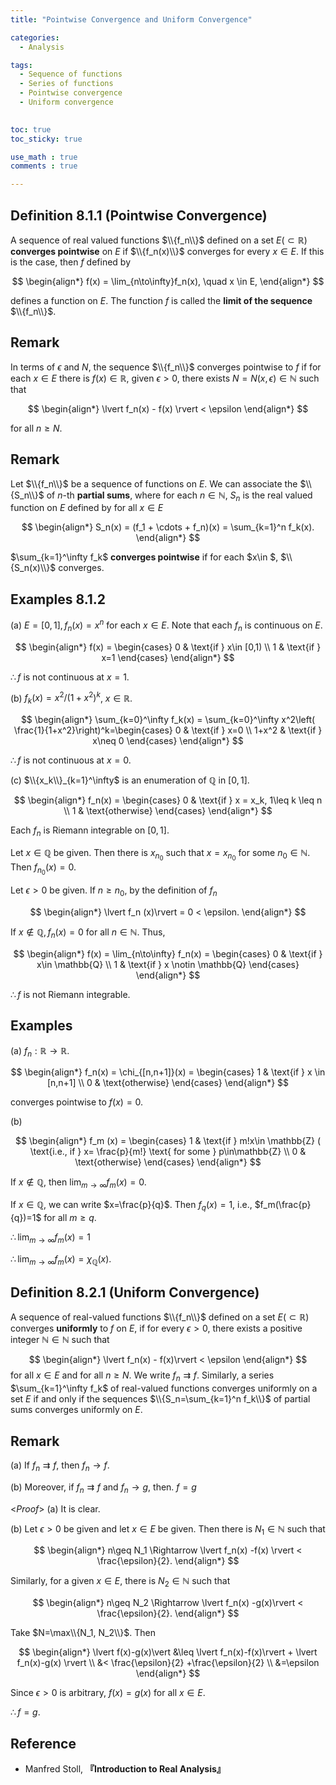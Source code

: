 ```yaml
---
title: "Pointwise Convergence and Uniform Convergence"

categories:
  - Analysis

tags:
  - Sequence of functions
  - Series of functions
  - Pointwise convergence
  - Uniform convergence
 

toc: true
toc_sticky: true

use_math : true
comments : true

---
```


## Definition 8.1.1 (Pointwise Convergence)
A sequence of real valued functions $\\{f_n\\}$ defined on a set $E (\subset \mathbb{R})$ **converges pointwise** on $E$ if $\\{f_n(x)\\}$ converges for every $x\in E$. If this is the case, then $f$ defined by

$$
\begin{align*}
f(x) = \lim_{n\to\infty}f_n(x), \quad x \in E,
\end{align*}
$$

defines a function on $E$. The function $f$ is called the **limit of the sequence** $\\{f_n\\}$.


## Remark

In terms of $\epsilon$ and $N$, the sequence $\\{f_n\\}$ converges pointwise to $f$ if for each $x\in E$ there is $f(x)\in\mathbb{R}$, given $\epsilon >0$, there exists $N=N(x,\epsilon)\in\mathbb{N}$ such that 

$$
\begin{align*}
\lvert f_n(x) - f(x) \rvert < \epsilon
\end{align*}
$$

for all $n\geq N$.

## Remark
Let $\\{f_n\\}$ be a sequence of functions on $E$. We can associate the $\\{S_n\\}$ of $n$-th **partial sums**, where for each $n\in\mathbb{N}$, $S_n$ is the real valued function on $E$ defined by for all $x\in E$

$$
\begin{align*}
S_n(x) = (f_1 + \cdots + f_n)(x) = \sum_{k=1}^n f_k(x).
\end{align*}
$$

$\sum_{k=1}^\infty f_k$ **converges pointwise** if for each $x\in $, $\\{S_n(x)\\}$ converges.

## Examples 8.1.2
(a) $E=[0,1], f_n(x) = x^n$ for each $x\in E$. Note that each $f_n$ is continuous on $E$.

$$
\begin{align*}
f(x) = \begin{cases}
0 & \text{if }  x\in [0,1) \\
1 & \text{if } x=1
\end{cases}
\end{align*}
$$

$\therefore f$ is not continuous at $x=1$.

(b) $f_k (x) = x^2 / (1+x^2)^k$,  $x\in\mathbb{R}$.

$$
\begin{align*}
\sum_{k=0}^\infty f_k(x) = \sum_{k=0}^\infty x^2\left( \frac{1}{1+x^2}\right)^k=\begin{cases}
0 & \text{if } x=0 \\
1+x^2 & \text{if } x\neq 0
\end{cases}
\end{align*}
$$

$\therefore f$ is not continuous at $x=0$.

(c) $\\{x_k\\}_{k=1}^\infty$ is an enumeration of $\mathbb{Q}$ in $[0,1]$.

$$
\begin{align*}
f_n(x) = \begin{cases}
0 & \text{if } x = x_k, 1\leq k \leq n \\
1 & \text{otherwise}
\end{cases}
\end{align*}
$$

Each $f_n$ is Riemann integrable on $[0,1]$. 

Let $x\in \mathbb{Q}$ be given. Then there is $x_{n_0}$ such that $x=x_{n_0}$ for some $n_0\in\mathbb{N}$. Then $f_{n_0}(x)= 0$. 

Let $\epsilon >0$ be given. If $n\geq n_0$, by the definition of $f_n$ 

$$
\begin{align*}
\lvert f_n (x)\rvert = 0 < \epsilon.
\end{align*}
$$

If $x \notin \mathbb{Q}, f_n(x)= 0$ for all $n\in\mathbb{N}$.  Thus,

$$
\begin{align*}
f(x) = \lim_{n\to\infty} f_n(x) = \begin{cases}
0 & \text{if } x\in \mathbb{Q} \\
1 & \text{if } x \notin \mathbb{Q}
\end{cases}
\end{align*}
$$

$\therefore f$ is not Riemann integrable.


## Examples
(a) $f_n:\mathbb{R}\to\mathbb{R}$.

$$
\begin{align*}
f_n(x) = \chi_{[n,n+1]}(x) = \begin{cases}
1 & \text{if } x \in [n,n+1] \\
0 & \text{otherwise}
\end{cases}
\end{align*}
$$

converges pointwise to $f(x)=0$.

(b) 

$$
\begin{align*}
f_m (x) =
\begin{cases}
1 & \text{if } m!x\in \mathbb{Z} ( \text{i.e., if } x= \frac{p}{m!} \text{ for some } p\in\mathbb{Z} \\
0 & \text{otherwise} 
\end{cases}
\end{align*}
$$

If $x\notin \mathbb{Q}$, then $\lim_{m\to\infty}f_m(x)=0$.

If $x\in\mathbb{Q}$, we can write $x=\frac{p}{q}$. Then $f_q(x)=1$, i.e., $f_m(\frac{p}{q})=1$ for all $m\geq q$.

$\therefore \lim_{m\to\infty}f_m(x)=1$

 $\therefore \lim_{m\to\infty}f_m(x) = \chi_\mathbb{Q}(x)$.

## Definition 8.2.1 (Uniform Convergence)
A sequence of real-valued functions $\\{f_n\\}$ defined on a set $E(\subset \mathbb{R})$ converges **uniformly** to $f$ on $E$, if for every $\epsilon>0$, there exists a positive integer $\mathbb{N}\in\mathbb{N}$ such that 

$$
\begin{align*}
\lvert f_n(x) - f(x)\rvert < \epsilon
\end{align*}
$$
for all $x\in E$ and for all $n\geq N$. We write $f_n\rightrightarrows f.$ Similarly, a series $\sum_{k=1}^\infty f_k$ of real-valued functions converges uniformly on a set $E$ if and only if the sequences $\\{S_n=\sum_{k=1}^n f_k\\}$ of partial sums converges uniformly on $E$.

## Remark
(a) If $f_n \rightrightarrows f$, then $f_n\rightarrow f$. 

(b) Moreover, if $f_n\rightrightarrows f$ and $f_n\to g$, then. $f=g$

<*Proof*>
(a) It is clear.

(b) Let $\epsilon >0$ be given and let $x\in E$ be given. Then there is $N_1\in\mathbb{N}$ such that 

$$
\begin{align*}
n\geq N_1 \Rightarrow \lvert f_n(x) -f(x) \rvert < \frac{\epsilon}{2}.
\end{align*}
$$

Similarly, for a given $x\in E$, there is $N_2\in\mathbb{N}$ such that 

$$
\begin{align*}
n\geq N_2 \Rightarrow \lvert f_n(x) -g(x)\rvert < \frac{\epsilon}{2}.
\end{align*}
$$

Take $N=\max\\{N_1, N_2\\}$. Then

$$
\begin{align*}
\lvert f(x)-g(x)\vert &\leq \lvert f_n(x)-f(x)\rvert + \lvert f_n(x)-g(x) \rvert \\
&< \frac{\epsilon}{2} +\frac{\epsilon}{2} \\
&=\epsilon
\end{align*}
$$

Since $\epsilon >0$ is arbitrary, $f(x)=g(x)$ for all $x\in E$.

$\therefore f=g$.
$$\tag*{$\square$}$$

## Reference
- Manfred Stoll, **『**Introduction to Real Analysis**』**
